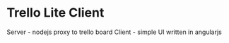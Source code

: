 Trello Lite Client
==================

Server - nodejs proxy to trello board
Client - simple UI written in angularjs
